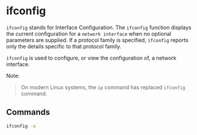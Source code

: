 # ifconfig

```ifconfig``` stands for Interface Configuration.
The ```ifconfig``` function displays the current configuration for a ```network interface```
when no optional parameters are supplied. If a protocol family is specified,
```ifconfig``` reports only the details specific to that protocol family.

```ifconfig``` is used to configure, or view the configuration of, a network interface.

Note:

> On modern Linux systems, the ```ip``` command has replaced ```ifconfig``` command.

## Commands

```sh
ifconfig -a
```
